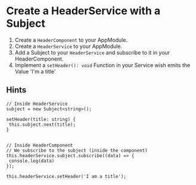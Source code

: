 # Create a HeaderService with a Subject

1. Create a `HeaderComponent` to your AppModule.
2. Create a `HeaderService` to your AppModule.
3. Add a Subject<string> to your `HeaderService` and subscribe to it in your HeaderComponent.
4. Implement a `setHeader(): void` Function in your Service wish emits the Value 'I'm a title'

## Hints

```
// Inside HeaderService
subject = new Subject<string>();

setHeader(title: string) {
 this.subject.next(title);
}


// Inside HeaderComponent
// We subscribe to the subject (inside the component)
this.headerService.subject.subscribe((data) => {
 console.log(data)
});

this.headerService.setHeader('I am a title');
``` 
